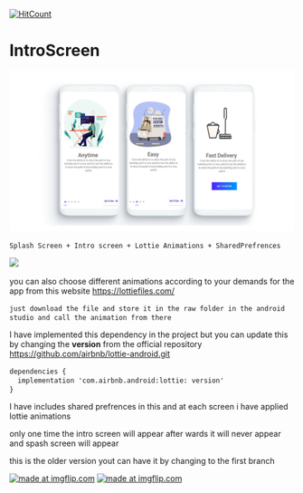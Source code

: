 [![HitCount](http://hits.dwyl.com/samarth30/IntroScreen.svg)](http://hits.dwyl.com/samarth30/IntroScreen)
# IntroScreen

<img src="https://raw.githubusercontent.com/samarth30/samarth30.github.io/master/assets/img/work/introscreen/introscreen.png"/>


```
Splash Screen + Intro screen + Lottie Animations + SharedPrefrences
```

<img src="https://raw.githubusercontent.com/airbnb/lottie-android/master/gifs/Example2.gif"/>

you can also choose different animations according to your demands for the app from this website https://lottiefiles.com/

```
just download the file and store it in the raw folder in the android studio and call the animation from there
```

I have implemented this dependency in the project but you can update this by changing the <b>version</b> from the official repository
https://github.com/airbnb/lottie-android.git
```
dependencies {
  implementation 'com.airbnb.android:lottie: version'
}
```

I have includes shared prefrences in this and at each screen i have applied lottie animations

only one time the intro screen will appear after wards it will never appear and spash screen will appear


this is the older version yout can have it by changing to the first branch

<a href="https://imgflip.com/gif/34yhxj"><img src="https://i.imgflip.com/34yhxj.gif" title="made at imgflip.com"/></a>                                                                                             <a href="https://imgflip.com/gif/34yi3a"><img src="https://i.imgflip.com/34yi3a.gif" title="made at imgflip.com"/></a>
